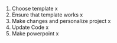 1) Choose template x
2) Ensure that template works     x
3) Make changes and personalize project    x
4) Update Code     x
5) Make powerpoint   x
